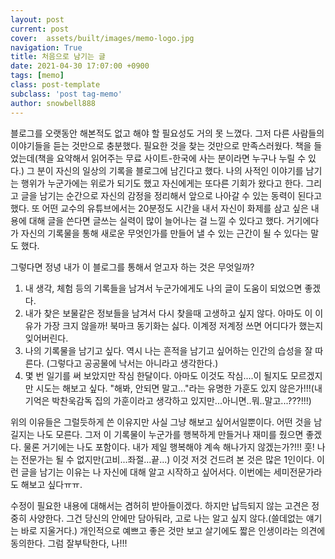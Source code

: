 ```yaml
---
layout: post
current: post
cover:  assets/built/images/memo-logo.jpg
navigation: True
title: 처음으로 남기는 글
date: 2021-04-30 17:07:00 +0900
tags: [memo]
class: post-template
subclass: 'post tag-memo'
author: snowbell888
---
```



블로그를 오랫동안 해본적도 없고 해야 할 필요성도 거의 못 느꼈다. 
그저 다른 사람들의 이야기들을 듣는 것만으로 충분했다. 
필요한 것을 찾는 것만으로 만족스러웠다.
책을 들었는데(책을 요약해서 읽어주는 무료 사이트-한국에 사는 분이라면 누구나 누릴 수 있다.) 그 분이 자신의 일상의 기록을 블로그에 남긴다고 했다. 
 나의 사적인 이야기를 남기는 행위가 누군가에는 위로가 되기도 했고 자신에게는 또다른 기회가 왔다고 한다.
그리고 글을 남기는 순간으로 자신의 감정을 정리해서 앞으로 나아갈 수 있는 동력이 된다고 했다.
또 어떤 교수의 유튜브에서는 20분정도 시간을 내서 자신이 화제를 삼고 싶은 내용에 대해 글을 쓴다면 글쓰는 실력이 많이 늘어나는 걸 느낄 수 있다고 했다.
거기에다가 자신의 기록물을 통해 새로운 무엇인가를 만들어 낼 수 있는 근간이 될 수 있다는 말도 했다.
  
  그렇다면 정녕 내가 이 블로그를 통해서 얻고자 하는 것은 무엇일까?

   1. 내 생각, 체험 등의 기록들을 남겨서 누군가에게도 나의 글이 도움이 되었으면 좋겠다.
   2. 내가 찾은 보물같은 정보들을 남겨서 다시 찾을때 고생하고 싶지 않다. 아마도 이 이유가 가장 크지 않을까! 북마크 동기화는 싫다. 이계정 저계정 쓰면 어디다가 했는지 잊어버린다.
   3. 나의 기록물을 남기고 싶다. 역시 나는 흔적을 남기고 싶어하는 인간의 습성을 잘 따른다. (그렇다고 공공물에 낙서는 아니라고 생각한다.)
   4. 몇 번 일기를 써 보았지만 작심 한달이다. 아마도 이것도 작심....이 될지도 모르겠지만 시도는 해보고 싶다. "해봐, 안되면 말고..."라는 유명한 가훈도 있지 않은가!!!(내 기억은 박찬욱감독 집의 가훈이라고 생각하고 있지만...아니면..뭐..말고...???!!!)

 위의 이유들은 그럴듯하게 쓴 이유지만 사실 그냥 해보고 싶어서일뿐이다. 어떤 것을 남길지는 나도 모른다. 그저 이 기록물이 누군가를 행복하게 만들거나 재미를 줬으면 좋겠다. 물론 거기에는 나도 포함이다. 내가 제일 행복해야 계속 해나가지 않겠는가?!!! 훗! 나는 전문가는 될 수 없지만(고비...좌절...끝...) 이것 저것 건드려 본 것은 많은 1인이다. 이런 글을 남기는 이유는 나 자신에 대해 알고 시작하고 싶어서다. 이번에는 세미전문가라도 해보고 싶다ㅠㅠ.

 수정이 필요한 내용에 대해서는 겸허히 받아들이겠다. 하지만 납득되지 않는 고견은 정중히 사양한다. 그건 당신의 안에만 담아둬라, 고로 나는 알고 싶지 않다.(쓸데없는 얘기는 바로 지울거다.) 개인적으로 예쁘고 좋은 것만 보고 살기에도 짧은 인생이라는 의견에 동의한다. 그럼 잘부탁한다, 나!!!

